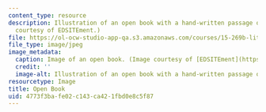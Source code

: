 ```yaml
---
content_type: resource
description: Illustration of an open book with a hand-written passage overlaid. (Image
  courtesy of EDSITEment.)
file: https://ol-ocw-studio-app-qa.s3.amazonaws.com/courses/15-269b-literature-ethics-and-authority-fall-2002/4773f3bafe02c143ca421fbd0e8c5f87_15-269bf02.jpg
file_type: image/jpeg
image_metadata:
  caption: Image of an open book. (Image courtesy of [EDSITEment](https://edsitement.neh.gov/).)
  credit: ''
  image-alt: Illustration of an open book with a hand-written passage overlaid.
resourcetype: Image
title: Open Book
uid: 4773f3ba-fe02-c143-ca42-1fbd0e8c5f87
---
```

